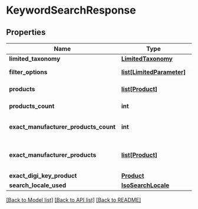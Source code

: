 # KeywordSearchResponse

## Properties
Name | Type | Description | Notes
------------ | ------------- | ------------- | -------------
**limited_taxonomy** | [**LimitedTaxonomy**](LimitedTaxonomy.md) |  | [optional] 
**filter_options** | [**list[LimitedParameter]**](LimitedParameter.md) | Available filters for narrowing down results. | [optional] 
**products** | [**list[Product]**](Product.md) | List of products returned by KeywordSearch | [optional] 
**products_count** | **int** | Total number of matching products found. | [optional] 
**exact_manufacturer_products_count** | **int** | Number of exact ManufacturerPartNumber matches. | [optional] 
**exact_manufacturer_products** | [**list[Product]**](Product.md) | List of products that are exact ManufacturerPartNumber matches. | [optional] 
**exact_digi_key_product** | [**Product**](Product.md) |  | [optional] 
**search_locale_used** | [**IsoSearchLocale**](IsoSearchLocale.md) |  | [optional] 

[[Back to Model list]](../README.md#documentation-for-models) [[Back to API list]](../README.md#documentation-for-api-endpoints) [[Back to README]](../README.md)



